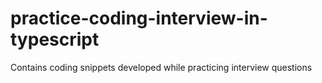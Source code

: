 # practice-coding-interview-in-typescript
Contains coding snippets developed while practicing interview questions
